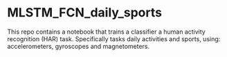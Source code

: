 # MLSTM_FCN_daily_sports
This repo contains a notebook that trains a classifier a human activity recognition (HAR) task. Specifically tasks daily activities and sports, using: accelerometers, gyroscopes and magnetometers.   
